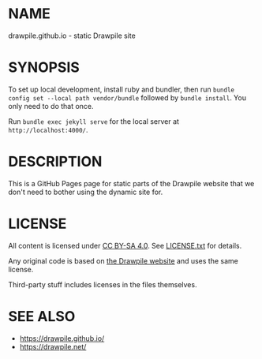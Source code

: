 # NAME

drawpile.github.io - static Drawpile site

# SYNOPSIS

To set up local development, install ruby and bundler, then run `bundle config set --local path vendor/bundle` followed by `bundle install`. You only need to do that once.

Run `bundle exec jekyll serve` for the local server at `http://localhost:4000/`.

# DESCRIPTION

This is a GitHub Pages page for static parts of the Drawpile website that we don't need to bother using the dynamic site for.

# LICENSE

All content is licensed under [CC BY-SA 4.0](https://creativecommons.org/licenses/by-sa/4.0/). See [LICENSE.txt](LICENSE.txt) for details.

Any original code is based on [the Drawpile website](https://github.com/drawpile/website) and uses the same license.

Third-party stuff includes licenses in the files themselves.

# SEE ALSO

* <https://drawpile.github.io/>
* <https://drawpile.net/>
